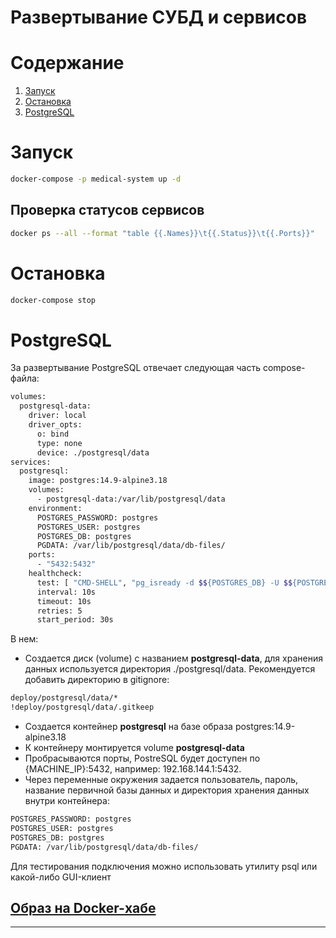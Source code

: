 # Развертывание СУБД и сервисов

# Содержание
1. [Запуск](#запуск)
2. [Остановка](#остановка)
4. [PostgreSQL](#postgresql)

# Запуск
```bash
docker-compose -p medical-system up -d
```
## Проверка статусов сервисов

```bash
docker ps --all --format "table {{.Names}}\t{{.Status}}\t{{.Ports}}"
```

# Остановка

```bash
docker-compose stop
```

# PostgreSQL

За развертывание PostgreSQL отвечает следующая часть compose-файла:

```bash
volumes:
  postgresql-data:
    driver: local
    driver_opts:
      o: bind
      type: none
      device: ./postgresql/data
services:
  postgresql:
    image: postgres:14.9-alpine3.18
    volumes:
      - postgresql-data:/var/lib/postgresql/data
    environment:
      POSTGRES_PASSWORD: postgres
      POSTGRES_USER: postgres
      POSTGRES_DB: postgres
      PGDATA: /var/lib/postgresql/data/db-files/
    ports:
      - "5432:5432"
    healthcheck:
      test: [ "CMD-SHELL", "pg_isready -d $${POSTGRES_DB} -U $${POSTGRES_USER}" ]
      interval: 10s
      timeout: 10s
      retries: 5
      start_period: 30s
```

В нем:

- Создается диск (volume) с названием **postgresql-data**, для хранения данных используется директория ./postgresql/data. Рекомендуется добавить директорию в gitignore:

```bash
deploy/postgresql/data/*
!deploy/postgresql/data/.gitkeep
```
- Создается контейнер **postgresql** на базе образа postgres:14.9-alpine3.18
- К контейнеру монтируется volume **postgresql-data**
- Пробрасываются порты, PostreSQL будет доступен по {MACHINE_IP}:5432, например: 192.168.144.1:5432.
- Через переменные окружения задается пользователь, пароль, название первичной базы данных и директория хранения данных внутри контейнера:
```bash
POSTGRES_PASSWORD: postgres
POSTGRES_USER: postgres
POSTGRES_DB: postgres
PGDATA: /var/lib/postgresql/data/db-files/
```

Для тестирования подключения можно использовать утилиту psql или какой-либо GUI-клиент

## [Образ на Docker-хабе](https://hub.docker.com/_/postgres)
---
